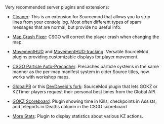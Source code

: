 Very recommended server plugins and extensions:

- [Cleaner](https://github.com/Accelerator74/Cleaner): This is an extension for Sourcemod that allows you to strip lines from your console log. Most often different types of spam messages that are normal, but provide no useful info.

- [Map Crash Fixer](https://github.com/ismail0234/Benson-Map-Crash-Fixer/): CSGO will correct the player crash when changing the map.

- [MovementHUD](https://bitbucket.org/Sikarii/movementhud) and [MovementHUD-tracking](https://bitbucket.org/Sikarii/movementhud-tracking/): Versatile SourceMod plugins providing customizable displays for player movement.

- [CSGO Particle Auto-Precacher](https://bitbucket.org/zer0k_z/csgo-particle-auto-precacher): Precaches particle systems in the same manner as the per-map manifest system in older Source titles, now works with workshop maps. 

- [GlobalPB](https://github.com/szwagi/globalpb) or this [DevDaveid's fork](https://github.com/DevDaveid/globalpb): SourceMod plugin that lets GOKZ or KZTimer players request their personal best times from the Global API.

- [GOKZ Scoreboard](https://github.com/DevRuto/GOKZ-Scoreboard-Timer): Plugin showing time in Kills, checkpoints in Assists, and teleports in Deaths column in the CSGO scoreboard

- [More Stats](https://github.com/zer0k-z/more-stats): Plugin to display statistics about various KZ actions.

